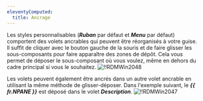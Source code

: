 ```yaml
---
eleventyComputed:
  title: Ancrage
---
```

Les styles personnalisables (***Ruban*** par défaut et ***Menu*** par défaut) comportent des volets ancrables qui peuvent être réorganisés à votre guise. Il suffit de cliquer avec le bouton gauche de la souris et de faire glisser les sous-composants pour faire apparaître des zones de dépôt. Cela vous permet de déposer le sous-composant où vous voulez, même en dehors du cadre principal si vous le souhaitez.
![!!RDMWin2048](https://cdnweb.devolutions.net/docs/fr/rdm/windows/RDMWin2048.png)

Les volets peuvent également être ancrés dans un autre volet ancrable en utilisant la même méthode de glisser-déposer. Dans l'exemple suivant, le ***{{ fr.NPANE }}*** est déposé dans le volet ***Description***.
![!!RDMWin2047](https://cdnweb.devolutions.net/docs/fr/rdm/windows/RDMWin2047.png)

